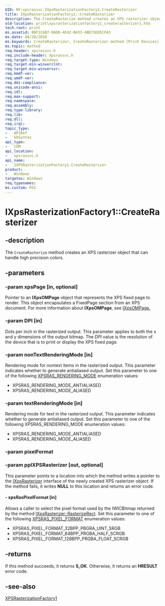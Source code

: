 ```yaml
---
UID: NF:xpsrassvc.IXpsRasterizationFactory1.CreateRasterizer
title: IXpsRasterizationFactory1::CreateRasterizer
description: The CreateRasterize method creates an XPS rasterizer object that can handle high precision colors.
old-location: print\xpsrasterizationfactory1_createrasterizer1.htm
tech.root: print
ms.assetid: 00F1C6B7-9AD8-4E42-B433-4BD73E85CFA3
ms.date: 04/20/2018
ms.keywords: CreateRasterizer, CreateRasterizer method [Print Devices], CreateRasterizer method [Print Devices],IXPSRasterizationFactory1 interface, IXPSRasterizationFactory1 interface [Print Devices],CreateRasterizer method, IXPSRasterizationFactory1::CreateRasterizer, IXpsRasterizationFactory1.CreateRasterizer, IXpsRasterizationFactory1::CreateRasterizer, print.xpsrasterizationfactory1_createrasterizer1, xpsrassvc/IXPSRasterizationFactory1::CreateRasterizer
ms.topic: method
req.header: xpsrassvc.h
req.include-header: Xpsrassvc.h
req.target-type: Windows
req.target-min-winverclnt: 
req.target-min-winversvr: 
req.kmdf-ver: 
req.umdf-ver: 
req.ddi-compliance: 
req.unicode-ansi: 
req.idl: 
req.max-support: 
req.namespace: 
req.assembly: 
req.type-library: 
req.lib: 
req.dll: 
req.irql: 
topic_type:
-	APIRef
-	kbSyntax
api_type:
-	COM
api_location:
-	xpsrassvc.h
api_name:
-	IXPSRasterizationFactory1.CreateRasterizer
product:
-	Windows
targetos: Windows
req.typenames: 
ms.custom: RS5
---
```


# IXpsRasterizationFactory1::CreateRasterizer


## -description


The <code>CreateRasterize</code> method creates an XPS rasterizer object that can handle high precision colors.


## -parameters




### -param xpsPage [in, optional]

Pointer to an <b>IXpsOMPage</b> object that represents the XPS fixed page to render. This object encapsulates a FixedPage section from an XPS document. For more information about <b>IXpsOMPage</b>, see <a href="https://go.microsoft.com/fwlink/p/?linkid=146349">IXpsOMPage</a><u>.</u>


### -param DPI [in]

Dots per inch in the rasterized output. This parameter applies to both the x and y dimensions of the output bitmap. The <i>DPI</i> value is the resolution of the device that is to print or display the XPS fixed page.


### -param nonTextRenderingMode [in]

Rendering mode for nontext items in the rasterized output. This parameter indicates whether to generate antialiased output. Set this parameter to one of the following <a href="https://msdn.microsoft.com/library/windows/hardware/ff564291">XPSRAS_RENDERING_MODE</a> enumeration values:

<ul>
<li>
XPSRAS_RENDERING_MODE_ANTIALIASED

</li>
<li>
XPSRAS_RENDERING_MODE_ALIASED

</li>
</ul>

### -param textRenderingMode [in]

Rendering mode for text in the rasterized output. This parameter indicates whether to generate antialiased output. Set this parameter to one of the following XPSRAS_RENDERING_MODE enumeration values:

<ul>
<li>
XPSRAS_RENDERING_MODE_ANTIALIASED

</li>
<li>
XPSRAS_RENDERING_MODE_ALIASED

</li>
</ul>

### -param pixelFormat




### -param ppIXPSRasterizer [out, optional]

This parameter points to a location into which the method writes a pointer to the <a href="https://msdn.microsoft.com/1ef99120-2b3b-45aa-bcf7-16bcb9656089">IXpsRasterizer</a> interface of the newly created XPS rasterizer object. If the method fails, it writes <b>NULL</b> to this location and returns an error code.


#### - xpsRasPixelFormat [in]

Allows a caller to select the pixel format used by the IWICBitmap returned by the method <a href="https://msdn.microsoft.com/library/windows/hardware/ff556365">IXpsRasterizer::RasterizeRect</a>. Set this parameter to one of the following <a href="https://msdn.microsoft.com/library/windows/hardware/hh802469">XPSRAS_PIXEL_FORMAT</a> enumeration values:

<ul>
<li>
XPSRAS_PIXEL_FORMAT_32BPP_PBGRA_UINT_SRGB

</li>
<li>
XPSRAS_PIXEL_FORMAT_64BPP_PRGBA_HALF_SCRGB

</li>
<li>
XPSRAS_PIXEL_FORMAT_128BPP_PRGBA_FLOAT_SCRGB

</li>
</ul>

## -returns



If this method succeeds, it returns <b xmlns:loc="http://microsoft.com/wdcml/l10n">S_OK</b>. Otherwise, it returns an <b xmlns:loc="http://microsoft.com/wdcml/l10n">HRESULT</b> error code.




## -see-also




<a href="https://msdn.microsoft.com/65EFEC4F-60DC-41DF-81F2-5A5C4EEE4BF8">XPSRasterizationFactory1</a>
 

 

